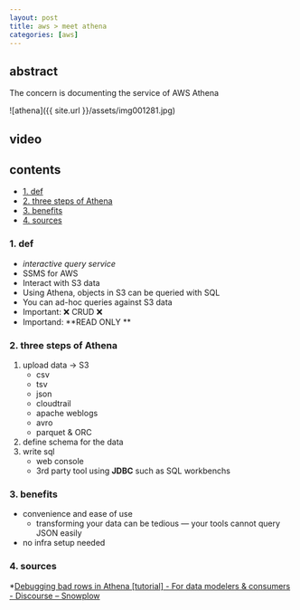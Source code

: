 ```yaml
---
layout: post
title: aws > meet athena
categories: [aws]
---
```

## abstract
The concern is documenting the service of AWS Athena

![athena]({{ site.url }}/assets/img001281.jpg)

## video
## contents
<!-- TOC -->

- [1. def](#1-def)
- [2. three steps of Athena](#2-three-steps-of-athena)
- [3. benefits](#3-benefits)
- [4. sources](#4-sources)

<!-- /TOC -->

### 1. def
* _interactive query service_
* SSMS for AWS
* Interact with S3 data
* Using Athena, objects in S3 can be queried with SQL
* You can ad-hoc queries against S3 data
* Important: ❌ CRUD ❌
* Importand: **READ ONLY **

### 2. three steps of Athena
1. upload data → S3
    * csv
    * tsv
    * json
    * cloudtrail 
    * apache weblogs
    * avro
    * parquet & ORC
2. define schema for the data
3. write sql
    * web console
    * 3rd party tool using **JDBC** such as SQL workbenchs

### 3. benefits
* convenience and ease of use
    * transforming your data can be tedious — your tools cannot query JSON easily 
* no infra setup needed

### 4. sources 
*[Debugging bad rows in Athena [tutorial] - For data modelers & consumers - Discourse – Snowplow](https://discourse.snowplowanalytics.com/t/debugging-bad-rows-in-athena-tutorial/948)